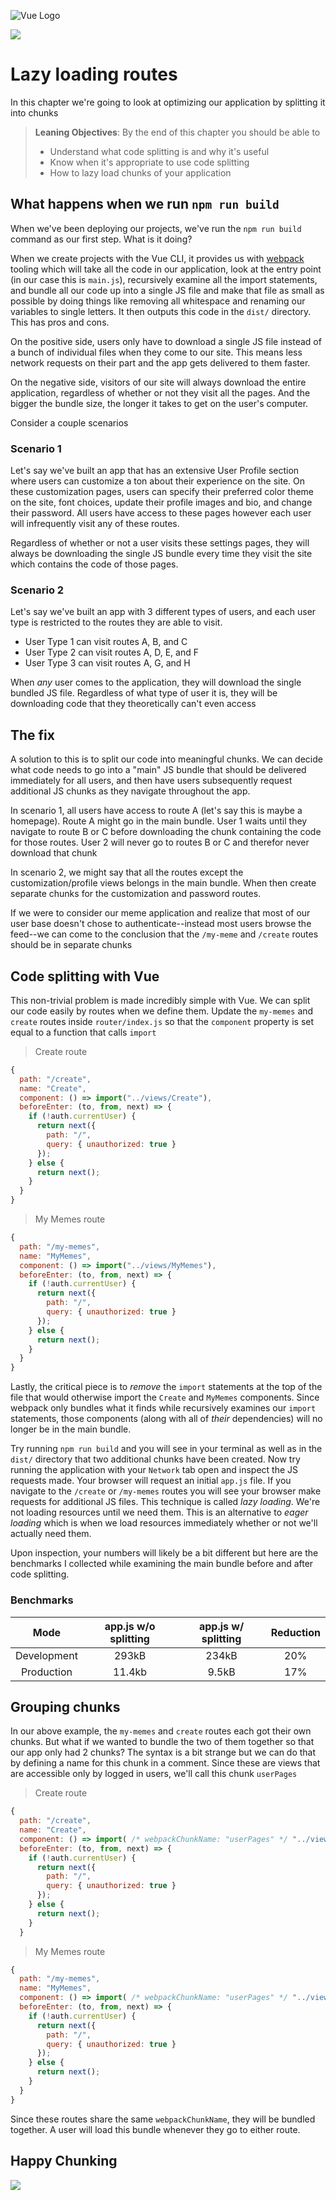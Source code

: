 ![Vue Logo](../images/banner.jpg)

[![](https://img.shields.io/badge/router-lazy_loading-orange?logo=vue.js)](https://router.vuejs.org/guide/advanced/lazy-loading.html#lazy-loading-routes)

# Lazy loading routes

In this chapter we're going to look at optimizing our application by splitting it into chunks

> **Leaning Objectives**: By the end of this chapter you should be able to
>
> - Understand what code splitting is and why it's useful
> - Know when it's appropriate to use code splitting
> - How to lazy load chunks of your application

## What happens when we run `npm run build`

When we've been deploying our projects, we've run the `npm run build` command as our first step. What is it doing?

When we create projects with the Vue CLI, it provides us with [webpack](https://survivejs.com/webpack/what-is-webpack/) tooling which will take all the code in our application, look at the entry point (in our case this is `main.js`), recursively examine all the import statements, and bundle all our code up into a single JS file and make that file as small as possible by doing things like removing all whitespace and renaming our variables to single letters. It then outputs this code in the `dist/` directory. This has pros and cons.

On the positive side, users only have to download a single JS file instead of a bunch of individual files when they come to our site. This means less network requests on their part and the app gets delivered to them faster.

On the negative side, visitors of our site will always download the entire application, regardless of whether or not they visit all the pages. And the bigger the bundle size, the longer it takes to get on the user's computer.

Consider a couple scenarios

### Scenario 1

Let's say we've built an app that has an extensive User Profile section where users can customize a ton about their experience on the site. On these customization pages, users can specify their preferred color theme on the site, font choices, update their profile images and bio, and change their password. All users have access to these pages however each user will infrequently visit any of these routes.

Regardless of whether or not a user visits these settings pages, they will always be downloading the single JS bundle every time they visit the site which contains the code of those pages.

### Scenario 2

Let's say we've built an app with 3 different types of users, and each user type is restricted to the routes they are able to visit.

- User Type 1 can visit routes A, B, and C
- User Type 2 can visit routes A, D, E, and F
- User Type 3 can visit routes A, G, and H

When _any_ user comes to the application, they will download the single bundled JS file. Regardless of what type of user it is, they will be downloading code that they theoretically can't even access

## The fix

A solution to this is to split our code into meaningful chunks. We can decide what code needs to go into a "main" JS bundle that should be delivered immediately for all users, and then have users subsequently request additional JS chunks as they navigate throughout the app.

In scenario 1, all users have access to route A (let's say this is maybe a homepage). Route A might go in the main bundle. User 1 waits until they navigate to route B or C before downloading the chunk containing the code for those routes. User 2 will never go to routes B or C and therefor never download that chunk

In scenario 2, we might say that all the routes except the customization/profile views belongs in the main bundle. When then create separate chunks for the customization and password routes.

If we were to consider our meme application and realize that most of our user base doesn't chose to authenticate--instead most users browse the feed--we can come to the conclusion that the `/my-meme` and `/create` routes should be in separate chunks

## Code splitting with Vue

This non-trivial problem is made incredibly simple with Vue. We can split our code easily by routes when we define them. Update the `my-memes` and `create` routes inside `router/index.js` so that the `component` property is set equal to a function that calls `import`

> Create route

```js
{
  path: "/create",
  name: "Create",
  component: () => import("../views/Create"),
  beforeEnter: (to, from, next) => {
    if (!auth.currentUser) {
      return next({
        path: "/",
        query: { unauthorized: true }
      });
    } else {
      return next();
    }
  }
}
```

> My Memes route

```js
{
  path: "/my-memes",
  name: "MyMemes",
  component: () => import("../views/MyMemes"),
  beforeEnter: (to, from, next) => {
    if (!auth.currentUser) {
      return next({
        path: "/",
        query: { unauthorized: true }
      });
    } else {
      return next();
    }
  }
}
```

Lastly, the critical piece is to _remove_ the `import` statements at the top of the file that would otherwise import the `Create` and `MyMemes` components. Since webpack only bundles what it finds while recursively examines our `import` statements, those components (along with all of _their_ dependencies) will no longer be in the main bundle.

Try running `npm run build` and you will see in your terminal as well as in the `dist/` directory that two additional chunks have been created. Now try running the application with your `Network` tab open and inspect the JS requests made. Your browser will request an initial `app.js` file. If you navigate to the `/create` or `/my-memes` routes you will see your browser make requests for additional JS files. This technique is called _lazy loading_. We're not loading resources until we need them. This is an alternative to _eager loading_ which is when we load resources immediately whether or not we'll actually need them.

Upon inspection, your numbers will likely be a bit different but here are the benchmarks I collected while examining the main bundle before and after code splitting.

### Benchmarks

|    Mode     | app.js w/o splitting | app.js w/ splitting | Reduction |
| :---------: | :------------------: | :-----------------: | :-------: |
| Development |        293kB         |        234kB        |    20%    |
| Production  |        11.4kb        |        9.5kB        |    17%    |

## Grouping chunks

In our above example, the `my-memes` and `create` routes each got their own chunks. But what if we wanted to bundle the two of them together so that our app only had 2 chunks? The syntax is a bit strange but we can do that by defining a name for this chunk in a comment. Since these are views that are accessible only by logged in users, we'll call this chunk `userPages`

> Create route

```js
{
  path: "/create",
  name: "Create",
  component: () => import( /* webpackChunkName: "userPages" */ "../views/Create"),
  beforeEnter: (to, from, next) => {
    if (!auth.currentUser) {
      return next({
        path: "/",
        query: { unauthorized: true }
      });
    } else {
      return next();
    }
  }
```

> My Memes route

```js
{
  path: "/my-memes",
  name: "MyMemes",
  component: () => import( /* webpackChunkName: "userPages" */ "../views/MyMemes"),
  beforeEnter: (to, from, next) => {
    if (!auth.currentUser) {
      return next({
        path: "/",
        query: { unauthorized: true }
      });
    } else {
      return next();
    }
  }
}
```

Since these routes share the same `webpackChunkName`, they will be bundled together. A user will load this bundle whenever they go to either route.

## Happy Chunking

![](../images/chunk.jpg)
